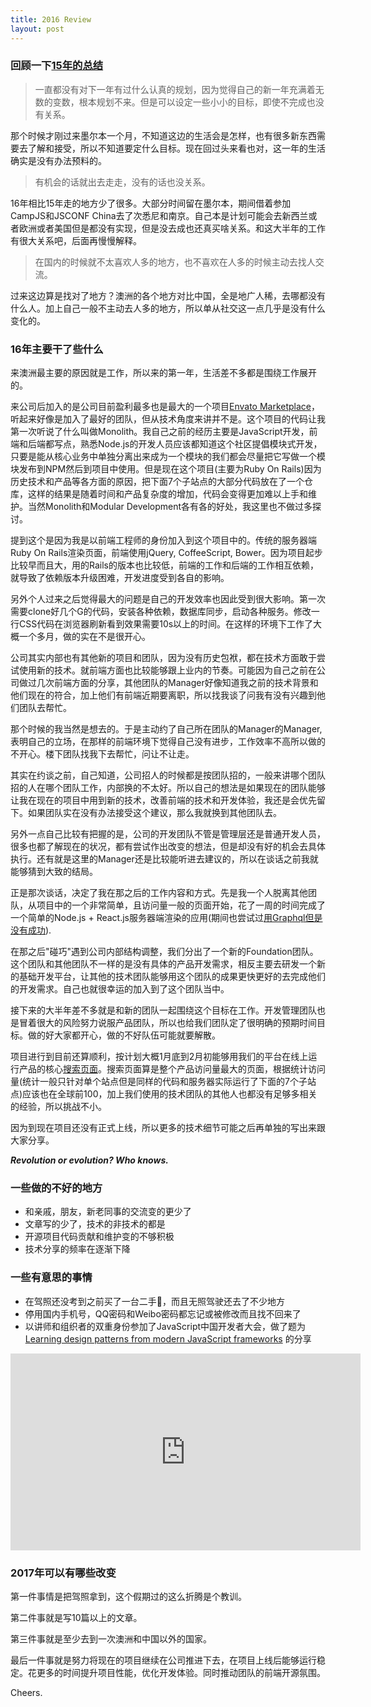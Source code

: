 ```yaml
---
title: 2016 Review
layout: post
---
```


### 回顾一下[15年的总结](https://fraserxu.me/2016/01/01/2015-review/)

> 一直都没有对下一年有过什么认真的规划，因为觉得自己的新一年充满着无数的变数，根本规划不来。但是可以设定一些小小的目标，即使不完成也没有关系。

那个时候才刚过来墨尔本一个月，不知道这边的生活会是怎样，也有很多新东西需要去了解和接受，所以不知道要定什么目标。现在回过头来看也对，这一年的生活确实是没有办法预料的。

> 有机会的话就出去走走，没有的话也没关系。

16年相比15年走的地方少了很多。大部分时间留在墨尔本，期间借着参加CampJS和JSCONF China去了次悉尼和南京。自己本是计划可能会去新西兰或者欧洲或者美国但是都没有实现，但是没去成也还真买啥关系。和这大半年的工作有很大关系吧，后面再慢慢解释。

> 在国内的时候就不太喜欢人多的地方，也不喜欢在人多的时候主动去找人交流。

过来这边算是找对了地方？澳洲的各个地方对比中国，全是地广人稀，去哪都没有什么人。加上自己一般不主动去人多的地方，所以单从社交这一点几乎是没有什么变化的。

### 16年主要干了些什么
来澳洲最主要的原因就是工作，所以来的第一年，生活差不多都是围绕工作展开的。

来公司后加入的是公司目前盈利最多也是最大的一个项目[Envato Marketplace](https://market.envato.com)，听起来好像是加入了最好的团队，但从技术角度来讲并不是。这个项目的代码让我第一次听说了什么叫做Monolith。我自己之前的经历主要是JavaScript开发，前端和后端都写点，熟悉Node.js的开发人员应该都知道这个社区提倡模块式开发，只要是能从核心业务中单独分离出来成为一个模块的我们都会尽量把它写做一个模块发布到NPM然后到项目中使用。但是现在这个项目(主要为Ruby On Rails)因为历史技术和产品等各方面的原因，把下面7个子站点的大部分代码放在了一个仓库，这样的结果是随着时间和产品复杂度的增加，代码会变得更加难以上手和维护。当然Monolith和Modular Development各有各的好处，我这里也不做过多探讨。

提到这个是因为我是以前端工程师的身份加入到这个项目中的。传统的服务器端Ruby On Rails渲染页面，前端使用jQuery, CoffeeScript, Bower。因为项目起步比较早而且大，用的Rails的版本也比较低，前端的工作和后端的工作相互依赖，就导致了依赖版本升级困难，开发进度受到各自的影响。

另外个人过来之后觉得最大的问题是自己的开发效率也因此受到很大影响。第一次需要clone好几个G的代码，安装各种依赖，数据库同步，启动各种服务。修改一行CSS代码在浏览器刷新看到效果需要10s以上的时间。在这样的环境下工作了大概一个多月，做的实在不是很开心。

公司其实内部也有其他新的项目和团队，因为没有历史包袱，都在技术方面敢于尝试使用新的技术。就前端方面也比较能够跟上业内的节奏。可能因为自己之前在公司做过几次前端方面的分享，其他团队的Manager好像知道我之前的技术背景和他们现在的符合，加上他们有前端近期要离职，所以找我谈了问我有没有兴趣到他们团队去帮忙。

那个时候的我当然是想去的。于是主动约了自己所在团队的Manager的Manager, 表明自己的立场，在那样的前端环境下觉得自己没有进步，工作效率不高所以做的不开心。楼下团队找我下去帮忙，问让不让走。

其实在约谈之前，自己知道，公司招人的时候都是按团队招的，一般来讲哪个团队招的人在哪个团队工作，内部换的不太好。所以自己的想法是如果现在的团队能够让我在现在的项目中用到新的技术，改善前端的技术和开发体验，我还是会优先留下。如果团队实在没有办法接受这个建议，那么我就换到其他团队去。

另外一点自己比较有把握的是，公司的开发团队不管是管理层还是普通开发人员，很多也都了解现在的状况，都有尝试作出改变的想法，但是却没有好的机会去具体执行。还有就是这里的Manager还是比较能听进去建议的，所以在谈话之前我就能够猜到大致的结局。

正是那次谈话，决定了我在那之后的工作内容和方式。先是我一个人脱离其他团队，从项目中的一个非常简单，且访问量一般的页面开始，花了一周的时间完成了一个简单的Node.js + React.js服务器端渲染的应用(期间也尝试过[用Graphql但是没有成功](https://fraserxu.me/2016/05/31/my-first-production-isomorphic-graphql-app/)).

在那之后"碰巧"遇到公司内部结构调整，我们分出了一个新的Foundation团队。这个团队和其他团队不一样的是没有具体的产品开发需求，相反主要去研发一个新的基础开发平台，让其他的技术团队能够用这个团队的成果更快更好的去完成他们的开发需求。自己也就很幸运的加入到了这个团队当中。

接下来的大半年差不多就是和新的团队一起围绕这个目标在工作。开发管理团队也是冒着很大的风险努力说服产品团队，所以也给我们团队定了很明确的预期时间目标。做的好大家都开心，做的不好队伍可能就要解散。

项目进行到目前还算顺利，按计划大概1月底到2月初能够用我们的平台在线上运行产品的核心[搜索页面](https://themeforest.net/search?utf8=%E2%9C%93&term=responsive&as=1&type=c&category=wordpress&referrer=homepage)。搜索页面算是整个产品访问量最大的页面，根据统计访问量(统计一般只针对单个站点但是同样的代码和服务器实际运行了下面的7个子站点)应该也在全球前100，加上我们使用的技术团队的其他人也都没有足够多相关的经验，所以挑战不小。

因为到现在项目还没有正式上线，所以更多的技术细节可能之后再单独的写出来跟大家分享。

_**Revolution or evolution? Who knows.**_

### 一些做的不好的地方
* 和亲戚，朋友，新老同事的交流变的更少了
* 文章写的少了，技术的非技术的都是
* 开源项目代码贡献和维护变的不够积极
* 技术分享的频率在逐渐下降

### 一些有意思的事情
* 在驾照还没考到之前买了一台二手🚗，而且无照驾驶还去了不少地方
* 停用国内手机号，QQ密码和Weibo密码都忘记或被修改而且找不回来了
* 以讲师和组织者的双重身份参加了JavaScript中国开发者大会，做了题为[Learning design patterns from modern JavaScript frameworks](https://www.youtube.com/watch?v=sz-ZoqxPq34&list=PLEHsmTsBKpKWWKs6gDQ_kssSV32UkaQNs) 的分享

<iframe width="560" height="315" src="https://www.youtube.com/embed/sz-ZoqxPq34" frameborder="0" allowfullscreen></iframe>

### 2017年可以有哪些改变
第一件事情是把驾照拿到，这个假期过的这么折腾是个教训。

第二件事就是写10篇以上的文章。

第三件事就是至少去到一次澳洲和中国以外的国家。

最后一件事就是努力将现在的项目继续在公司推进下去，在项目上线后能够运行稳定。花更多的时间提升项目性能，优化开发体验。同时推动团队的前端开源氛围。

Cheers.
